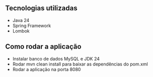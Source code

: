 ## Tecnologias utilizadas

- Java 24
- Spring Framework
- Lombok


## Como rodar a aplicação
- Instalar banco de dados MySQL e JDK 24
- Rodar mvn clean install para baixar as dependências do pom.xml
- Rodar a aplicação na porta 8080
